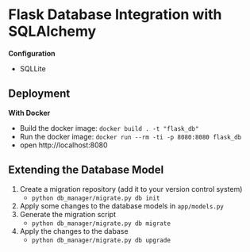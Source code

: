 # Flask Database Integration with SQLAlchemy

**Configuration**
- SQLLite


## Deployment

**With Docker**
- Build the docker image: `docker build . -t "flask_db"`
- Run the docker image: `docker run --rm -ti -p 8080:8080 flask_db`
- open http://localhost:8080

## Extending the Database Model

1. Create a migration repository (add it to your version control system)
    - `python db_manager/migrate.py db init`
2. Apply some changes to the database models in `app/models.py`
3. Generate the migration script
    - `python db_manager/migrate.py db migrate`
4. Apply the changes to the dabase
    - `python db_manager/migrate.py db upgrade`


